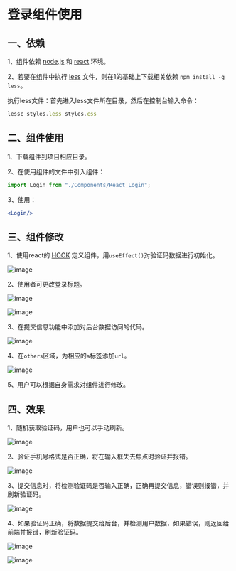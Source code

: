 # 登录组件使用

## 一、依赖

1、组件依赖 [node.js](http://nodejs.cn/learn) 和 [react](https://react.docschina.org/) 环境。

2、若要在组件中执行 [less](https://less.bootcss.com/) 文件，则在1的基础上下载相关依赖 `npm install -g less`。

执行less文件：首先进入less文件所在目录，然后在控制台输入命令：

```js
lessc styles.less styles.css
```

## 二、组件使用

1、下载组件到项目相应目录。

2、在使用组件的文件中引入组件：

```jsx
import Login from "./Components/React_Login";
```

3、使用：

```jsx
<Login/>
```

## 三、组件修改

1、使用react的 [HOOK](https://react.docschina.org/docs/hooks-intro.html) 定义组件，用`useEffect()`对验证码数据进行初始化。

![image](https://user-images.githubusercontent.com/84628055/142563813-54891b71-bd97-4b80-965c-21470b0aa68a.png)

2、使用者可更改登录标题。

![image](https://user-images.githubusercontent.com/84628055/142564963-1fa69beb-7ba5-4d95-b055-7dafaca5b544.png)

![image](https://user-images.githubusercontent.com/84628055/142564984-98c52ef7-64e8-4a41-b96e-7c34e8f932d5.png)

3、在提交信息功能中添加对后台数据访问的代码。

![image](https://user-images.githubusercontent.com/84628055/142563850-518372ab-ddc6-4eb1-a91d-873f9eb47b30.png)

4、在`others`区域，为相应的`a`标签添加`url`。

![image](https://user-images.githubusercontent.com/84628055/142563865-37e4768a-c362-4d3e-a3de-e9e906e6d15a.png)

5、用户可以根据自身需求对组件进行修改。

## 四、效果

1、随机获取验证码，用户也可以手动刷新。

![image](https://user-images.githubusercontent.com/84628055/142563956-0300a081-bf03-41b6-8892-84efe63334b9.png)

2、验证手机号格式是否正确，将在输入框失去焦点时验证并报错。

![image](https://user-images.githubusercontent.com/84628055/142564464-c414d85a-96cc-4e12-b5f8-7d361e3fbb67.png)

3、提交信息时，将检测验证码是否输入正确，正确再提交信息，错误则报错，并刷新验证码。

![image](https://user-images.githubusercontent.com/84628055/142564586-8d05a4e6-a03a-4217-a377-93e290370386.png)

4、如果验证码正确，将数据提交给后台，并检测用户数据，如果错误，则返回给前端并报错，刷新验证码。

![image](https://user-images.githubusercontent.com/84628055/142564767-7e4019bf-7603-4edd-85dd-269ababc83fb.png)

![image](https://user-images.githubusercontent.com/84628055/142564826-385f65d6-23b8-44d8-be7e-bc9356f659ae.png)


